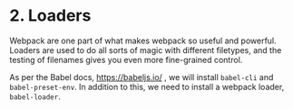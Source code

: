 # 2. Loaders

Webpack are one part of what makes webpack so useful and powerful. Loaders are used to do all sorts of magic with different filetypes, and the testing of filenames gives you even more fine-grained control.

As per the Babel docs, https://babeljs.io/ , we will install ```babel-cli``` and ```babel-preset-env```. In addition to this, we need to install a webpack loader, ```babel-loader```.
